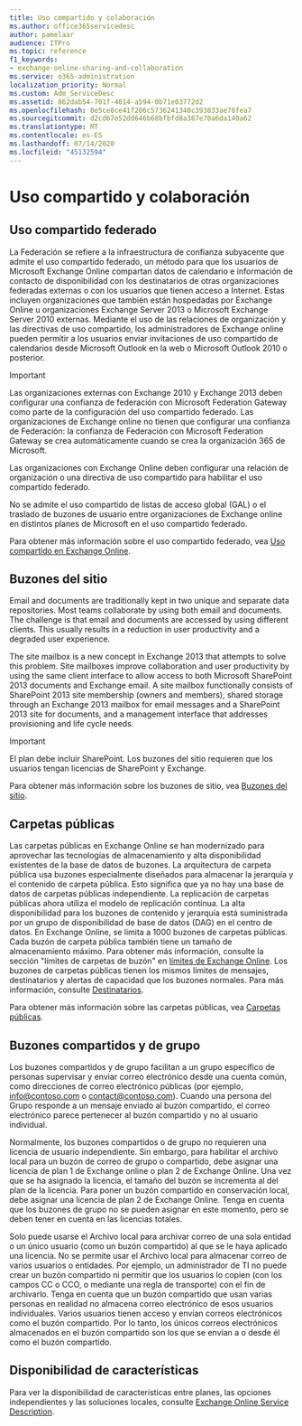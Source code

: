 ```yaml
---
title: Uso compartido y colaboración
ms.author: office365servicedesc
author: pamelaar
audience: ITPro
ms.topic: reference
f1_keywords:
- exchange-online-sharing-and-collaboration
ms.service: o365-administration
localization_priority: Normal
ms.custom: Adm_ServiceDesc
ms.assetid: 862dab54-701f-4014-a594-0b71e03772d2
ms.openlocfilehash: 8e5ce6ce41f206c5736241340c393833ae78fea7
ms.sourcegitcommit: d2cd67e52dd646b68bfbfd8a387e70a6da140a62
ms.translationtype: MT
ms.contentlocale: es-ES
ms.lasthandoff: 07/14/2020
ms.locfileid: "45132594"
---
```

# <a name="sharing-and-collaboration"></a>Uso compartido y colaboración

## <a name="federated-sharing"></a>Uso compartido federado

La Federación se refiere a la infraestructura de confianza subyacente que admite el uso compartido federado, un método para que los usuarios de Microsoft Exchange Online compartan datos de calendario e información de contacto de disponibilidad con los destinatarios de otras organizaciones federadas externas o con los usuarios que tienen acceso a Internet. Estas incluyen organizaciones que también están hospedadas por Exchange Online u organizaciones Exchange Server 2013 o Microsoft Exchange Server 2010 externas. Mediante el uso de las relaciones de organización y las directivas de uso compartido, los administradores de Exchange online pueden permitir a los usuarios enviar invitaciones de uso compartido de calendarios desde Microsoft Outlook en la web o Microsoft Outlook 2010 o posterior.
  
> [!IMPORTANT]
>  Las organizaciones externas con Exchange 2010 y Exchange 2013 deben configurar una confianza de federación con Microsoft Federation Gateway como parte de la configuración del uso compartido federado. Las organizaciones de Exchange online no tienen que configurar una confianza de Federación: la confianza de Federación con Microsoft Federation Gateway se crea automáticamente cuando se crea la organización 365 de Microsoft. 
>
>  Las organizaciones con Exchange Online deben configurar una relación de organización o una directiva de uso compartido para habilitar el uso compartido federado. 
>
>  No se admite el uso compartido de listas de acceso global (GAL) o el traslado de buzones de usuario entre organizaciones de Exchange online en distintos planes de Microsoft en el uso compartido federado. 
  
Para obtener más información sobre el uso compartido federado, vea [Uso compartido en Exchange Online](https://go.microsoft.com/fwlink/p/?LinkId=271774).
  
## <a name="site-mailboxes"></a>Buzones del sitio

Email and documents are traditionally kept in two unique and separate data repositories. Most teams collaborate by using both email and documents. The challenge is that email and documents are accessed by using different clients. This usually results in a reduction in user productivity and a degraded user experience.
  
The site mailbox is a new concept in Exchange 2013 that attempts to solve this problem. Site mailboxes improve collaboration and user productivity by using the same client interface to allow access to both Microsoft SharePoint 2013 documents and Exchange email. A site mailbox functionally consists of SharePoint 2013 site membership (owners and members), shared storage through an Exchange 2013 mailbox for email messages and a SharePoint 2013 site for documents, and a management interface that addresses provisioning and life cycle needs.
  
> [!IMPORTANT]
> El plan debe incluir SharePoint. Los buzones del sitio requieren que los usuarios tengan licencias de SharePoint y Exchange. 
  
Para obtener más información sobre los buzones de sitio, vea [Buzones del sitio](https://go.microsoft.com/fwlink/p/?LinkId=271789).
  
## <a name="public-folders"></a>Carpetas públicas

Las carpetas públicas en Exchange Online se han modernizado para aprovechar las tecnologías de almacenamiento y alta disponibilidad existentes de la base de datos de buzones. La arquitectura de carpeta pública usa buzones especialmente diseñados para almacenar la jerarquía y el contenido de carpeta pública. Esto significa que ya no hay una base de datos de carpetas públicas independiente. La replicación de carpetas públicas ahora utiliza el modelo de replicación continua. La alta disponibilidad para los buzones de contenido y jerarquía está suministrada por un grupo de disponibilidad de base de datos (DAG) en el centro de datos. En Exchange Online, se limita a 1000 buzones de carpetas públicas. Cada buzón de carpeta pública también tiene un tamaño de almacenamiento máximo. Para obtener más información, consulte la sección "límites de carpetas de buzón" en [límites de Exchange Online](exchange-online-limits.md). Los buzones de carpetas públicas tienen los mismos límites de mensajes, destinatarios y alertas de capacidad que los buzones normales. Para más información, consulte [Destinatarios](recipients.md). 
  
Para obtener más información sobre las carpetas públicas, vea [Carpetas públicas](https://go.microsoft.com/fwlink/p/?LinkId=271790).
  
## <a name="group-and-shared-mailboxes"></a>Buzones compartidos y de grupo

Los buzones compartidos y de grupo facilitan a un grupo específico de personas supervisar y enviar correo electrónico desde una cuenta común, como direcciones de correo electrónico públicas (por ejemplo, info@contoso.com o contact@contoso.com). Cuando una persona del Grupo responde a un mensaje enviado al buzón compartido, el correo electrónico parece pertenecer al buzón compartido y no al usuario individual.
  
Normalmente, los buzones compartidos o de grupo no requieren una licencia de usuario independiente. Sin embargo, para habilitar el archivo local para un buzón de correo de grupo o compartido, debe asignar una licencia de plan 1 de Exchange online o plan 2 de Exchange Online. Una vez que se ha asignado la licencia, el tamaño del buzón se incrementa al del plan de la licencia. Para poner un buzón compartido en conservación local, debe asignar una licencia de plan 2 de Exchange Online. Tenga en cuenta que los buzones de grupo no se pueden asignar en este momento, pero se deben tener en cuenta en las licencias totales.
  
Solo puede usarse el Archivo local para archivar correo de una sola entidad o un único usuario (como un buzón compartido) al que se le haya aplicado una licencia. No se permite usar el Archivo local para almacenar correo de varios usuarios o entidades. Por ejemplo, un administrador de TI no puede crear un buzón compartido ni permitir que los usuarios lo copien (con los campos CC o CCO, o mediante una regla de transporte) con el fin de archivarlo. Tenga en cuenta que un buzón compartido que usan varias personas en realidad no almacena correo electrónico de esos usuarios individuales. Varios usuarios tienen acceso y envían correos electrónicos como el buzón compartido. Por lo tanto, los únicos correos electrónicos almacenados en el buzón compartido son los que se envían a o desde él como el buzón compartido.
  
## <a name="feature-availability"></a>Disponibilidad de características

Para ver la disponibilidad de características entre planes, las opciones independientes y las soluciones locales, consulte [Exchange Online Service Description](exchange-online-service-description.md).
  

